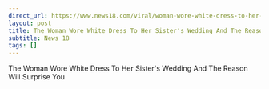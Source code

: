 ```yaml
---
direct_url: https://www.news18.com/viral/woman-wore-white-dress-to-her-sisters-wedding-and-the-reason-will-surprise-you-8667484.html
layout: post
title: The Woman Wore White Dress To Her Sister's Wedding And The Reason Will Surprise You
subtitle: News 18
tags: []
---
```


The Woman Wore White Dress To Her Sister's Wedding And The Reason Will Surprise You
